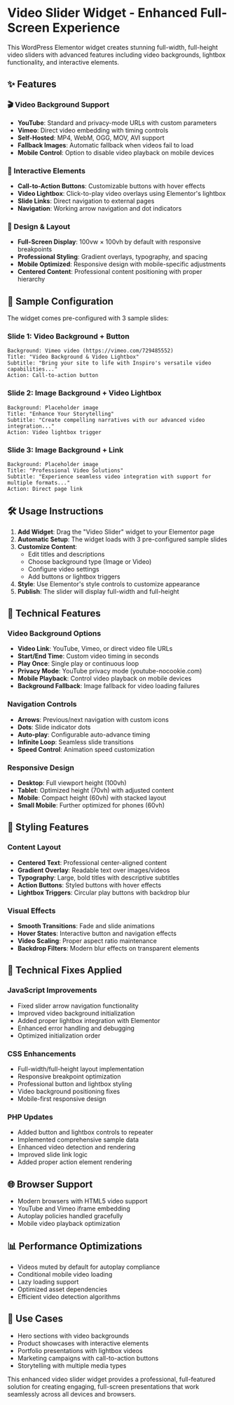 # Video Slider Widget - Enhanced Full-Screen Experience

This WordPress Elementor widget creates stunning full-width, full-height video sliders with advanced features including video backgrounds, lightbox functionality, and interactive elements.

## ✨ Features

### 🎬 Video Background Support
- **YouTube**: Standard and privacy-mode URLs with custom parameters
- **Vimeo**: Direct video embedding with timing controls
- **Self-Hosted**: MP4, WebM, OGG, MOV, AVI support
- **Fallback Images**: Automatic fallback when videos fail to load
- **Mobile Control**: Option to disable video playback on mobile devices

### 🎯 Interactive Elements
- **Call-to-Action Buttons**: Customizable buttons with hover effects
- **Video Lightbox**: Click-to-play video overlays using Elementor's lightbox
- **Slide Links**: Direct navigation to external pages
- **Navigation**: Working arrow navigation and dot indicators

### 📱 Design & Layout
- **Full-Screen Display**: 100vw × 100vh by default with responsive breakpoints
- **Professional Styling**: Gradient overlays, typography, and spacing
- **Mobile Optimized**: Responsive design with mobile-specific adjustments
- **Centered Content**: Professional content positioning with proper hierarchy

## 🚀 Sample Configuration

The widget comes pre-configured with 3 sample slides:

### Slide 1: Video Background + Button
```
Background: Vimeo video (https://vimeo.com/729485552)
Title: "Video Background & Video Lightbox"
Subtitle: "Bring your site to life with Inspiro's versatile video capabilities..."
Action: Call-to-action button
```

### Slide 2: Image Background + Video Lightbox
```
Background: Placeholder image
Title: "Enhance Your Storytelling"
Subtitle: "Create compelling narratives with our advanced video integration..."
Action: Video lightbox trigger
```

### Slide 3: Image Background + Link
```
Background: Placeholder image
Title: "Professional Video Solutions"
Subtitle: "Experience seamless video integration with support for multiple formats..."
Action: Direct page link
```

## 🛠️ Usage Instructions

1. **Add Widget**: Drag the "Video Slider" widget to your Elementor page
2. **Automatic Setup**: The widget loads with 3 pre-configured sample slides
3. **Customize Content**: 
   - Edit titles and descriptions
   - Choose background type (Image or Video)
   - Configure video settings
   - Add buttons or lightbox triggers
4. **Style**: Use Elementor's style controls to customize appearance
5. **Publish**: The slider will display full-width and full-height

## 🔧 Technical Features

### Video Background Options
- **Video Link**: YouTube, Vimeo, or direct video file URLs
- **Start/End Time**: Custom video timing in seconds
- **Play Once**: Single play or continuous loop
- **Privacy Mode**: YouTube privacy mode (youtube-nocookie.com)
- **Mobile Playback**: Control video playback on mobile devices
- **Background Fallback**: Image fallback for video loading failures

### Navigation Controls
- **Arrows**: Previous/next navigation with custom icons
- **Dots**: Slide indicator dots
- **Auto-play**: Configurable auto-advance timing
- **Infinite Loop**: Seamless slide transitions
- **Speed Control**: Animation speed customization

### Responsive Design
- **Desktop**: Full viewport height (100vh)
- **Tablet**: Optimized height (70vh) with adjusted content
- **Mobile**: Compact height (60vh) with stacked layout
- **Small Mobile**: Further optimized for phones (60vh)

## 🎨 Styling Features

### Content Layout
- **Centered Text**: Professional center-aligned content
- **Gradient Overlay**: Readable text over images/videos
- **Typography**: Large, bold titles with descriptive subtitles
- **Action Buttons**: Styled buttons with hover effects
- **Lightbox Triggers**: Circular play buttons with backdrop blur

### Visual Effects
- **Smooth Transitions**: Fade and slide animations
- **Hover States**: Interactive button and navigation effects
- **Video Scaling**: Proper aspect ratio maintenance
- **Backdrop Filters**: Modern blur effects on transparent elements

## 🔧 Technical Fixes Applied

### JavaScript Improvements
- Fixed slider arrow navigation functionality
- Improved video background initialization
- Added proper lightbox integration with Elementor
- Enhanced error handling and debugging
- Optimized initialization order

### CSS Enhancements
- Full-width/full-height layout implementation
- Responsive breakpoint optimization
- Professional button and lightbox styling
- Video background positioning fixes
- Mobile-first responsive design

### PHP Updates
- Added button and lightbox controls to repeater
- Implemented comprehensive sample data
- Enhanced video detection and rendering
- Improved slide link logic
- Added proper action element rendering

## 🌐 Browser Support
- Modern browsers with HTML5 video support
- YouTube and Vimeo iframe embedding
- Autoplay policies handled gracefully
- Mobile video playback optimization

## 📊 Performance Optimizations
- Videos muted by default for autoplay compliance
- Conditional mobile video loading
- Lazy loading support
- Optimized asset dependencies
- Efficient video detection algorithms

## 🎯 Use Cases
- Hero sections with video backgrounds
- Product showcases with interactive elements
- Portfolio presentations with lightbox videos
- Marketing campaigns with call-to-action buttons
- Storytelling with multiple media types

This enhanced video slider widget provides a professional, full-featured solution for creating engaging, full-screen presentations that work seamlessly across all devices and browsers. 